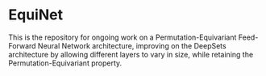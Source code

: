 # EquiNet
This is the repository for ongoing work on a Permutation-Equivariant Feed-Forward Neural Network architecture, improving on the DeepSets architecture by allowing different layers to vary in size, while retaining the Permutation-Equivariant property. 
